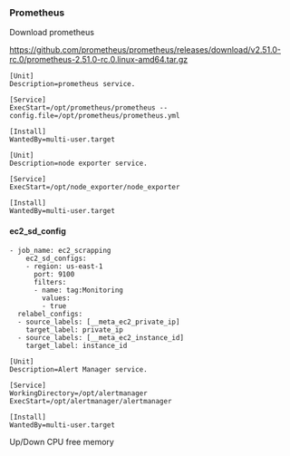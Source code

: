 ### Prometheus

Download prometheus

https://github.com/prometheus/prometheus/releases/download/v2.51.0-rc.0/prometheus-2.51.0-rc.0.linux-amd64.tar.gz

```
[Unit]
Description=prometheus service.

[Service]
ExecStart=/opt/prometheus/prometheus --config.file=/opt/prometheus/prometheus.yml

[Install]
WantedBy=multi-user.target
```

```
[Unit]
Description=node exporter service.

[Service]
ExecStart=/opt/node_exporter/node_exporter

[Install]
WantedBy=multi-user.target
```

#### ec2_sd_config

```
- job_name: ec2_scrapping
    ec2_sd_configs:
    - region: us-east-1
      port: 9100
      filters:
      - name: tag:Monitoring
        values:
        - true
  relabel_configs:
  - source_labels: [__meta_ec2_private_ip]
    target_label: private_ip
  - source_labels: [__meta_ec2_instance_id]
    target_label: instance_id
```

```
[Unit]
Description=Alert Manager service.

[Service]
WorkingDirectory=/opt/alertmanager
ExecStart=/opt/alertmanager/alertmanager

[Install]
WantedBy=multi-user.target
```

Up/Down
CPU
free memory